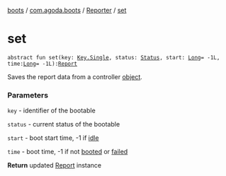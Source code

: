 [boots](../../index.md) / [com.agoda.boots](../index.md) / [Reporter](index.md) / [set](./set.md)

# set

`abstract fun set(key: `[`Key.Single`](../-key/-single/index.md)`, status: `[`Status`](../-status/index.md)`, start: `[`Long`](https://kotlinlang.org/api/latest/jvm/stdlib/kotlin/-long/index.html)` = -1L, time: `[`Long`](https://kotlinlang.org/api/latest/jvm/stdlib/kotlin/-long/index.html)` = -1L): `[`Report`](../-report/index.md)

Saves the report data from a controller [object](../-boots/index.md).

### Parameters

`key` - identifier of the bootable

`status` - current status of the bootable

`start` - boot start time, -1 if [idle](../-status/-idle/index.md)

`time` - boot time, -1 if not [booted](../-status/-booted/index.md) or [failed](../-status/-failed/index.md)

**Return**
updated [Report](../-report/index.md) instance

